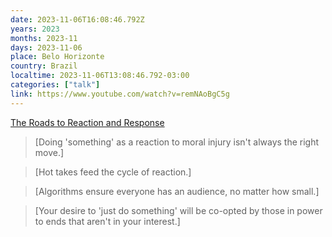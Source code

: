 ```yaml
---
date: 2023-11-06T16:08:46.792Z
years: 2023
months: 2023-11
days: 2023-11-06
place: Belo Horizonte
country: Brazil
localtime: 2023-11-06T13:08:46.792-03:00
categories: ["talk"]
link: https://www.youtube.com/watch?v=remNAoBgC5g
---
```

[The Roads to Reaction and Response](https://www.youtube.com/watch?v=remNAoBgC5g)

> [Doing 'something' as a reaction to moral injury isn't always the right move.]

> [Hot takes feed the cycle of reaction.]

> [Algorithms ensure everyone has an audience, no matter how small.]

> [Your desire to 'just do something' will be co-opted by those in power to ends that aren't in your interest.]
